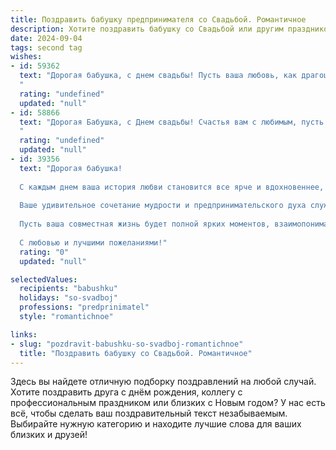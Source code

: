 ```yaml
---
title: Поздравить бабушку предпринимателя со Свадьбой. Романтичное
description: Хотите поздравить бабушку со Свадьбой или другим праздником? Наш ИИ создаст незабываемое поздравление, а вы обязательно выделитесь среди других.  
date: 2024-09-04
tags: second tag
wishes:
- id: 59362
  text: "Дорогая бабушка, с днем свадьбы! Пусть ваша любовь, как драгоценный камень, сияет все ярче с каждым годом, а ваша жизнь будет наполнена счастьем, благополучием и нежной заботой друг о друге. Пусть ваш бизнес процветает, а вы всегда будете находиться в гармонии, как два лебедя на озере.
  "
  rating: "undefined"
  updated: "null"
- id: 58866
  text: "Дорогая Бабушка, с Днем свадьбы! Счастья вам с любимым, пусть ваша жизнь будет полна любви, тепла и романтики, как прекрасный бизнес, который вы вместе строите!
  "
  rating: "undefined"
  updated: "null"
- id: 39356
  text: "Дорогая бабушка!
  
  С каждым днем ваша история любви становится все ярче и вдохновеннее, как прекрасно оформленное произведение искусства. Поздравляем вас с этим удивительным днем – днем вашей свадьбы! Пусть каждое мгновение, проведенное вместе, будет наполнено теплом и радостью.
  
  Ваше удивительное сочетание мудрости и предпринимательского духа служит примером не только для нас, но и для многих вокруг. Вы всегда умели находить гармонию между работой и личной жизнью, и ваша любовь – это самый ценный бизнес, который вы строите с каждым днем.
  
  Пусть ваша совместная жизнь будет полной ярких моментов, взаимопонимания и бесконечной поддержки. Желаем вам счастья, как в лучших сказках, и чтобы ваша любовь сияла, как вечная звезда, освещая путь к новым свершениям и мечтам!
  
  С любовью и лучшими пожеланиями!"
  rating: "0"
  updated: "null"

selectedValues:
  recipients: "babushku"
  holidays: "so-svadboj"
  professions: "predprinimatel"
  style: "romantichnoe"

links:
- slug: "pozdravit-babushku-so-svadboj-romantichnoe"
  title: "Поздравить бабушку со Свадьбой. Романтичное"
---
```


Здесь вы найдете отличную подборку поздравлений на любой случай. 
Хотите поздравить друга с днём рождения, коллегу с профессиональным праздником или близких с Новым годом? У нас есть всё, чтобы сделать ваш поздравительный текст незабываемым. Выбирайте нужную категорию и находите лучшие слова для ваших близких и друзей!
